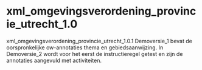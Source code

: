# xml_omgevingsverordening_provincie_utrecht_1.0
xml_omgevingsverordening_provincie_utrecht_1.0.1
Demoversie_1 bevat de oorspronkelijke ow-annotaties thema en gebiedsaanwijzing. In Demoversie_2 wordt voor het eerst de instructieregel getest en zijn de annotaties aangevuld met activiteiten.